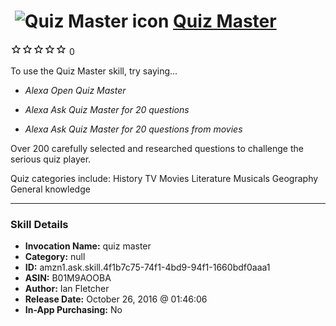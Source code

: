 # &nbsp;<img src="skill_icon" alt="Quiz Master icon" width="36"> [Quiz Master](http://alexa.amazon.com/#skills/amzn1.ask.skill.4f1b7c75-74f1-4bd9-94f1-1660bdf0aaa1)
![0 stars](../../images/ic_star_border_black_18dp_1x.png)![0 stars](../../images/ic_star_border_black_18dp_1x.png)![0 stars](../../images/ic_star_border_black_18dp_1x.png)![0 stars](../../images/ic_star_border_black_18dp_1x.png)![0 stars](../../images/ic_star_border_black_18dp_1x.png) 0

To use the Quiz Master skill, try saying...

* *Alexa Open Quiz Master*

* *Alexa Ask Quiz Master for 20 questions*

* *Alexa Ask Quiz Master for 20 questions from movies*

Over 200 carefully selected and researched questions to challenge the serious quiz player.

Quiz categories include:
History
TV
Movies
Literature
Musicals
Geography
General knowledge

***

### Skill Details

* **Invocation Name:** quiz master
* **Category:** null
* **ID:** amzn1.ask.skill.4f1b7c75-74f1-4bd9-94f1-1660bdf0aaa1
* **ASIN:** B01M9AOOBA
* **Author:** Ian Fletcher
* **Release Date:** October 26, 2016 @ 01:46:06
* **In-App Purchasing:** No
